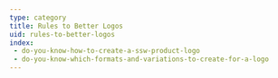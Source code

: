 ```yaml
---
type: category
title: Rules to Better Logos
uid: rules-to-better-logos
index:
 - do-you-know-how-to-create-a-ssw-product-logo
 - do-you-know-which-formats-and-variations-to-create-for-a-logo
---
```




